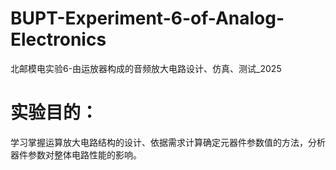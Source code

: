 # BUPT-Experiment-6-of-Analog-Electronics
北邮模电实验6-由运放器构成的音频放大电路设计、仿真、测试_2025
# 实验目的：
学习掌握运算放大电路结构的设计、依据需求计算确定元器件参数值的方法，分析器件参数对整体电路性能的影响。
